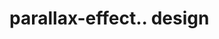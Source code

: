 # parallax-effect.. design                                                                                                                                                

